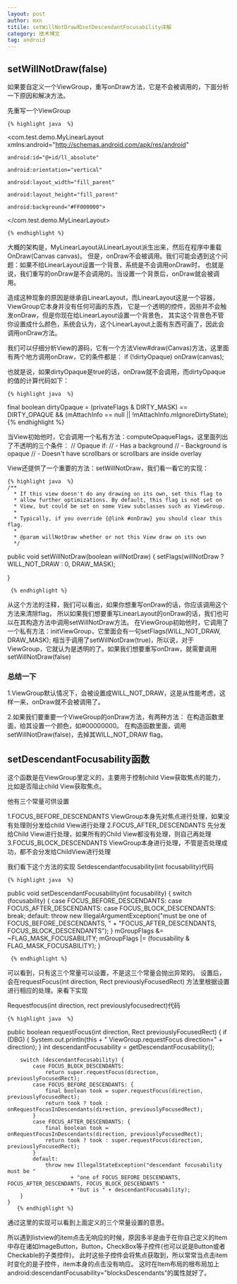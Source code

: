 ```yaml
---
layout: post
author: mxn
titile: setWillNotDraw和setDescendantFocusability详解
category: 技术博文
tag: android
---
```


## setWillNotDraw(false)

如果要自定义一个ViewGroup，重写onDraw方法，它是不会被调用的，下面分析一下原因和解决方法。

先重写一个ViewGroup

    {% highlight java  %}

<com.test.demo.MyLinearLayout xmlns:android="http://schemas.android.com/apk/res/android"

    android:id="@+id/ll_absolute"

    android:orientation="vertical"

    android:layout_width="fill_parent"

    android:layout_height="fill_parent"

    android:background="#FF000000">

</com.test.demo.MyLinearLayout>

    {% endhighlight %}
大概的架构是，MyLinearLayout从LinearLayout派生出来，然后在程序中重载OnDraw(Canvas canvas)。
但是，onDraw不会被调用。我们可能会遇到这个问题：如果不给LinearLayout设置一个背景，系统是不会调用onDraw时，
也就是说，我们重写的onDraw是不会调用的。当设置一个背景后，onDraw就会被调用。

造成这种现象的原因是继承自LinearLayout，而LinearLayout这是一个容器，ViewGroup它本身并没有任何可画的东西，
它是一个透明的控件，因些并不会触发onDraw，但是你现在给LinearLayout设置一个背景色，
其实这个背景色不管你设置成什么颜色，系统会认为，这个LinearLayout上面有东西可画了，因此会调用onDraw方法。

我们可以仔细分析View的源码，它有一个方法View#draw(Canvas)方法，这里面有两个地方调用onDraw，它的条件都是：
if (!dirtyOpaque) onDraw(canvas);

也就是说，如果dirtyOpaque是true的话，onDraw就不会调用，而dirtyOpaque的值的计算代码如下：

    {% highlight java  %}
final boolean dirtyOpaque = (privateFlags & DIRTY_MASK) == DIRTY_OPAQUE &&
                (mAttachInfo == null || !mAttachInfo.mIgnoreDirtyState);
    {% endhighlight %}

<!-- more -->

当View初始他时，它会调用一个私有方法：computeOpaqueFlags，这里面列出了不透明的三个条件：
// Opaque if:
//   - Has a background
//   - Background is opaque
//   - Doesn't have scrollbars or scrollbars are inside overlay

View还提供了一个重要的方法：setWillNotDraw，我们看一看它的实现：

    {% highlight java  %}
    /**
      * If this view doesn't do any drawing on its own, set this flag to
      * allow further optimizations. By default, this flag is not set on
      * View, but could be set on some View subclasses such as ViewGroup.
      *
      * Typically, if you override {@link #onDraw} you should clear this flag.
      *
      * @param willNotDraw whether or not this View draw on its own
      */
 public void setWillNotDraw(boolean willNotDraw) {
     setFlags(willNotDraw ? WILL_NOT_DRAW : 0, DRAW_MASK);

 }

     {% endhighlight %}

从这个方法的注释，我们可以看出，如果你想重写onDraw的话，你应该调用这个方法来清除flag，
所以如果我们想要重写LinearLayout的onDraw的话，我们也可以在其构造方法中调用setWillNotDraw方法。
在ViewGroup初始他时，它调用了一个私有方法：initViewGroup，它里面会有一句setFlags(WILL_NOT_DRAW, DRAW_MASK);
相当于调用了setWillNotDraw(true)，所以说，对于ViewGroup，它就认为是透明的了。如果我们想要重写onDraw，就需要调用setWillNotDraw(false)


### 总结一下

1.ViewGroup默认情况下，会被设置成WILL_NOT_DRAW，这是从性能考虑，这样一来，onDraw就不会被调用了。

2.如果我们要重要一个ViweGroup的onDraw方法，有两种方法：
在构造函数里面，给其设置一个颜色，如#00000000。
在构造函数里面，调用setWillNotDraw(false)，去掉其WILL_NOT_DRAW flag。


## setDescendantFocusability函数


这个函数是在ViewGroup里定义的，主要用于控制child View获取焦点的能力，比如是否阻止child View获取焦点。

他有三个常量可供设置

1.FOCUS_BEFORE_DESCENDANTS ViewGroup本身先对焦点进行处理，如果没有处理则分发给child View进行处理
2.FOCUS_AFTER_DESCENDANTS 先分发给Child View进行处理，如果所有的Child View都没有处理，则自己再处理
3.FOCUS_BLOCK_DESCENDANTS ViewGroup本身进行处理，不管是否处理成功，都不会分发给ChildView进行处理

我们看下这个方法的实现
Setdescendantfocusability(int focusability)代码

    {% highlight java  %}
public void setDescendantFocusability(int focusability) {
        switch (focusability) {
            case FOCUS_BEFORE_DESCENDANTS:
            case FOCUS_AFTER_DESCENDANTS:
            case FOCUS_BLOCK_DESCENDANTS:
                break;
            default:
                throw new IllegalArgumentException("must be one of FOCUS_BEFORE_DESCENDANTS, "
                        + "FOCUS_AFTER_DESCENDANTS, FOCUS_BLOCK_DESCENDANTS");
        }
        mGroupFlags &= ~FLAG_MASK_FOCUSABILITY;
        mGroupFlags |= (focusability & FLAG_MASK_FOCUSABILITY);
    }

     {% endhighlight %}

可以看到，只有这三个常量可以设置，不是这三个常量会抛出异常的。
设置后，会在requestFocus(int direction, Rect previouslyFocusedRect) 方法里根据设置进行相应的处理。来看下实现

Requestfocus(int direction, rect previouslyfocusedrect)代码

    {% highlight java  %}
public boolean requestFocus(int direction, Rect previouslyFocusedRect) {
        if (DBG) {
            System.out.println(this + " ViewGroup.requestFocus direction="
                    + direction);
        }
        int descendantFocusability = getDescendantFocusability();

        switch (descendantFocusability) {
            case FOCUS_BLOCK_DESCENDANTS:
                return super.requestFocus(direction, previouslyFocusedRect);
            case FOCUS_BEFORE_DESCENDANTS: {
                final boolean took = super.requestFocus(direction, previouslyFocusedRect);
                return took ? took : onRequestFocusInDescendants(direction, previouslyFocusedRect);
            }
            case FOCUS_AFTER_DESCENDANTS: {
                final boolean took = onRequestFocusInDescendants(direction, previouslyFocusedRect);
                return took ? took : super.requestFocus(direction, previouslyFocusedRect);
            }
            default:
                throw new IllegalStateException("descendant focusability must be "
                        + "one of FOCUS_BEFORE_DESCENDANTS, FOCUS_AFTER_DESCENDANTS, FOCUS_BLOCK_DESCENDANTS "
                        + "but is " + descendantFocusability);
        }
    }
       {% endhighlight %}

通过这里的实现可以看到上面定义的三个常量设置的意思。

所以遇到listview的item点击无响应的时候，原因多半是由于在你自己定义的Item中存在诸如ImageButton，Button，CheckBox等子控件(也可以说是Button或者Checkable的子类控件)，
此时这些子控件会将焦点获取到，所以常常当点击item时变化的是子控件，item本身的点击没有响应。
这时在Item布局的根布局加上android:descendantFocusability=”blocksDescendants”的属性就好了。